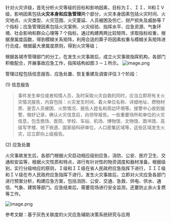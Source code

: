 针对火灾评级，首先分析火灾等级的目标和影响因素，目标为Ｉ、ＩＩ、III和ＩＶ级，影响因素包括**火灾本身和应急管理**两个部分，火灾本身因素包括火灾时间、火灾地点、火灾类型、火灾范围、火灾蔓延、人员被困及伤亡、财产损失及威胁等７个指标；应急管理因素包括火灾案例、火灾经验、指挥水平、应急资源、气象环境、社会影响和群众心理等７个指标，通过构建两两比较矩阵，求取指标权重，根据隶属度函数，得到模糊关系矩阵，利用合适的算子将因素权重与模糊关系矩阵进行合成，根据最大隶属度原则，得到火灾等级；

根据各城市管理部门的分工，在发生火灾事故后，成立火灾事故指挥机构，各部门积极配合，开展事故应急工作，指挥结构如图３－１所示。
![image.png](https://upload-images.jianshu.io/upload_images/20287653-1a2d455c77fdf847.png?imageMogr2/auto-orient/strip%7CimageView2/2/w/1240)

管理过程包括信息报告、应急处置、恢复重建及调查评估３个阶段：

(1) 信息报告
>事件发生单位或者知情人员，及时采取火灾自救的同时，应当立即将有关火灾情况报告，内容包括：火灾发生时间、着火单位名称、详细地址、燃物材质、是否人员被困、火势情况、报告人姓名和周边环境等。接警中心收到报警，做好记录，确认火灾信息后，向领导报告。一些重要场所和单位的火灾信息，包含商场、医院、学校、车站、机场、博物馆、文物馆、图书馆、高级写字楼、地下铁道、国家级科研单位，人口密集区域等，这些区域发生火灾，应立即向上级报告。

(2) 应急处置

火灾事故发生后，各部门根据火灾启动相应级别应急，消防、公安、医疗卫生、交通和安监等，根据火灾性质和特点，进行有针对性的物资调度和器材准备。根据级
别，实行分级响应的原则，Ｉ级和ＩＩ级在省人民政府应急指挥下进行，ＩＩＩ级和ＩＶ级在市人民政府应急指挥下进行。发生火灾事故后，立即对火灾应急各部门进行预案分析，构建应急方案，包括消防、公安、交通、急救、供电、供水、通信、气象、建筑等部门。应急结束后，需要现场进行安全监测，还要防止余火复燃等工作。


![image.png](https://upload-images.jianshu.io/upload_images/20287653-e3178841df4ecb33.png?imageMogr2/auto-orient/strip%7CimageView2/2/w/1240)

参考文献：基于灰色关联度的火灾应急辅助决策系统研究与应用